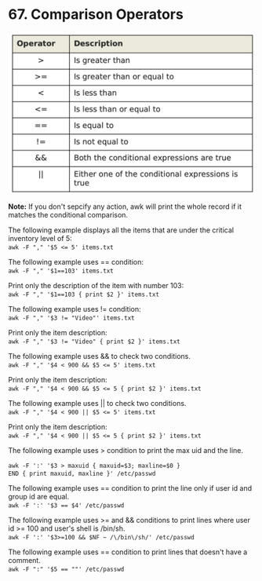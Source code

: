 # 67. Comparison Operators

![comparison operators](images/comparison_operators.png)

**Note:** If you don't sepcify any action, awk will print the whole record if it matches the conditional comparison.

The following example displays all the items that are under the critical inventory level of 5:  
`awk -F "," '$5 <= 5' items.txt`

The following example uses == condition:  
`awk -F "," '$1==103' items.txt`

Print only the description of the item with number 103:  
`awk -F "," '$1==103 { print $2 }' items.txt`

The following example uses != condition:  
`awk -F "," '$3 != "Video"' items.txt`

Print only the item description:  
`awk -F "," '$3 != "Video" { print $2 }' items.txt`

The following example uses && to check two conditions.  
`awk -F "," '$4 < 900 && $5 <= 5' items.txt`

Print only the item description:  
`awk -F "," '$4 < 900 && $5 <= 5 { print $2 }' items.txt`

The following example uses || to check two conditions.  
`awk -F "," '$4 < 900 || $5 <= 5' items.txt`

Print only the item description:  
`awk -F "," '$4 < 900 || $5 <= 5 { print $2 }' items.txt`

The following example uses > condition to print the max uid and the line.  
```
awk -F ':' '$3 > maxuid { maxuid=$3; maxline=$0 }
END { print maxuid, maxline }' /etc/passwd
```

The following example uses == condition to print the line only if user id and group id are equal.  
`awk -F ':' '$3 == $4' /etc/passwd`

The following example uses >= and && conditions to print lines where user id >= 100 and user's shell is /bin/sh.  
`awk -F ':' '$3>=100 && $NF ~ /\/bin\/sh/' /etc/passwd`

The following example uses == condition to print lines that doesn't have a comment.  
`awk -F ":" '$5 == ""' /etc/passwd`
